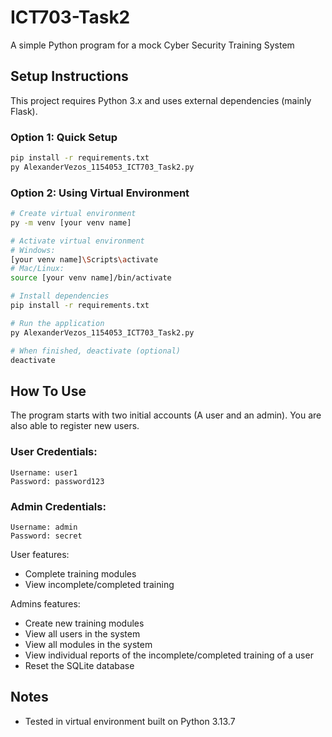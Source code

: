 # ICT703-Task2
A simple Python program for a mock Cyber Security Training System

## Setup Instructions
This project requires Python 3.x and uses external dependencies (mainly Flask).

### Option 1: Quick Setup
```bash
pip install -r requirements.txt
py AlexanderVezos_1154053_ICT703_Task2.py
```

### Option 2: Using Virtual Environment
```bash
# Create virtual environment
py -m venv [your venv name]

# Activate virtual environment
# Windows:
[your venv name]\Scripts\activate
# Mac/Linux:
source [your venv name]/bin/activate

# Install dependencies
pip install -r requirements.txt

# Run the application
py AlexanderVezos_1154053_ICT703_Task2.py

# When finished, deactivate (optional)
deactivate
```

## How To Use
The program starts with two initial accounts (A user and an admin). You are also able to register new users.
### User Credentials:
```
Username: user1
Password: password123
```
### Admin Credentials:
```
Username: admin
Password: secret
```
User features:
- Complete training modules
- View incomplete/completed training

Admins features:
- Create new training modules
- View all users in the system
- View all modules in the system
- View individual reports of the incomplete/completed training of a user
- Reset the SQLite database

## Notes
- Tested in virtual environment built on Python 3.13.7
